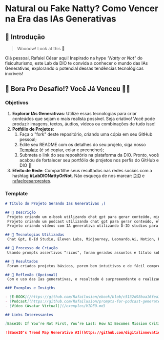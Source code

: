 
# Natural ou Fake Natty? Como Vencer na Era das IAs Generativas

## 🚀 Introdução

> Woooow! Look at this 👀

Olá pessoal, Rafaiel César aqui! Inspirado na hype _"Natty or Not"_ do fisiculturismo, este Lab da DIO te convida a conhecer o mundo das IAs Generativas, explorando o potencial dessas tendências tecnológicas incríveis!

## 🎯 Bora Pro Desafio!? Você Já Venceu 💪🤓

### Objetivos

1. **Explorar IAs Generativas**: Utilize essas tecnologias para criar conteúdos que sejam o mais realista possível. Seja criativo! Você pode produzir imagens, textos, áudios, vídeos ou combinações de tudo isso!
1. **Potfólio de Projetos**:
    1. Faça o "fork" deste repositório, criando uma cópia em seu GitHub pessoal;
    2. Edite seu README com os detalhes do seu projeto, siga nosso [Template](#template) (é só copiar, colar e preencher);
    3. Submeta o link do seu repositório na plataforma da DIO. Pronto, você acabou de fortalecer seu portfólio de projetos nos perfis do GitHub e DIO 🚀
1. **Efeito de Rede**: Compartilhe seus resultados nas redes sociais com a hashtag **#LabDIONattyOrNot**. Não esqueça de nos marcar: [DIO](https://www.linkedin.com/school/dio-makethechange) e [rafaelcesarprestes](https://www.linkedin.com/in/rafaelcesarprestes).

### Template

```markdown
# Título do Projeto Gerando Ias Generativas ;)

## 📒 Descrição
 Projeto criando um e-book utilizando chat gpt para gerar conteúdo, midjourney para gerar imagem e power point para criar os slides. 
 Projeto criando um podcast utilizando chat gpt para gerar conteúdo, eleven labs para gerar o aúdio, capcut para edição e Notion como template para organizar o conteúdo.  
 Projeto criando vídeos com IA generativa utilizando D-ID studios para gerar vídeo e voz.

## 🤖 Tecnologias Utilizadas
 Chat Gpt, D-Id Studio, Eleven Labs, Midjourney, Leonardo.Ai, Notion, Power Point.

## 🧐 Processo de Criação
 Usando prompts assertivos "ricos", foram gerados assuntos e título sobre Python básico e suas syntaxes, após gerar o assunto foram utilizadas as IAs descritas para produzir o material.   

## 🚀 Resultados
 Foram criados projetos básicos, porem bem intuitivos e de fácil compreensão.

## 💭 Reflexão (Opcional)
 Com o uso das Ias generativas, o resultado é surpreeendente e realizado de maneira rápida e eficiente. 

### Exemplos e Insigths

- [E-BOOK](/https://github.com/Rafailusion/ebook/blob/c5132d98baa16fea1fb862a5602d03d5fdbc2187/Apresenta%C3%A7%C3%A3o.pdf)
- [Podcast](https://github.com/Rafailusion/prompts-for-podcast-generate-by-ia/blob/main/prompts%20for%20podcast%20generate%20by%20ia/prompts-for-podcast-generate-by-ia/output/Podcast%20Rafael%20editado.mp4)
- [Vídeo (Avatar Virtual)](/exemplos/VIDEO.md)

## Links Interessantes

[Base10: If You’re Not First, You’re Last: How AI Becomes Mission Critical](https://base10.vc/post/generative-ai-mission-critical/)

![Base10's Trend Map Generative AI](https://github.com/digitalinnovationone/lab-natty-or-not/assets/730492/f4df26e8-f8f7-4419-8252-c69d73ea930c)
